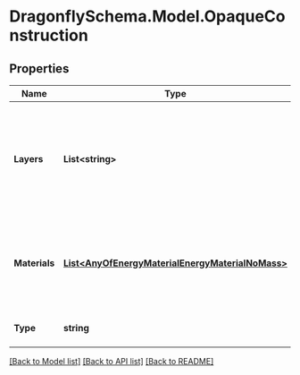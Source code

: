 
# DragonflySchema.Model.OpaqueConstruction

## Properties

Name | Type | Description | Notes
------------ | ------------- | ------------- | -------------
**Layers** | **List&lt;string&gt;** | List of strings for material identifiers. The order of the materials is from exterior to interior. | 
**Materials** | [**List&lt;AnyOfEnergyMaterialEnergyMaterialNoMass&gt;**](AnyOfEnergyMaterialEnergyMaterialNoMass.md) | List of materials. The order of the materials is from outside to inside. | 
**Type** | **string** |  | [optional] [readonly] [default to "OpaqueConstruction"]

[[Back to Model list]](../README.md#documentation-for-models)
[[Back to API list]](../README.md#documentation-for-api-endpoints)
[[Back to README]](../README.md)

